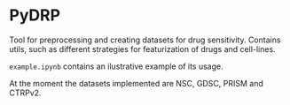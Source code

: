 # PyDRP
Tool for preprocessing and creating datasets for drug sensitivity. Contains utils, such as different strategies for featurization of drugs and cell-lines.

`example.ipynb` contains an ilustrative example of its usage.

At the moment the datasets implemented are NSC, GDSC, PRISM and CTRPv2.

